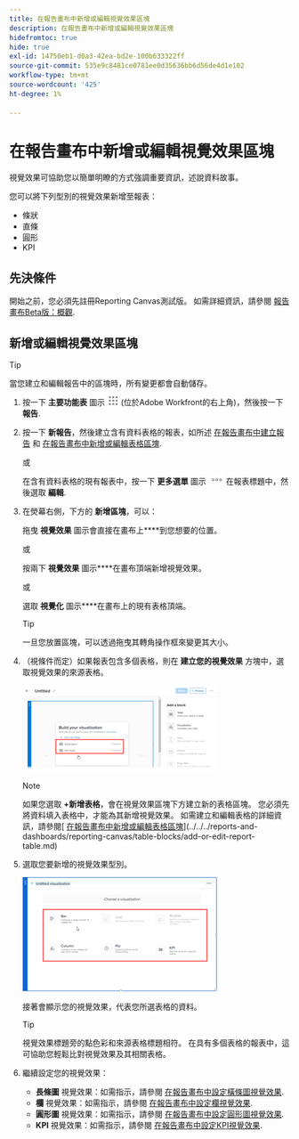 ```yaml
---
title: 在報告畫布中新增或編輯視覺效果區塊
description: 在報告畫布中新增或編輯視覺效果區塊
hidefromtoc: true
hide: true
exl-id: 14750eb1-d0a3-42ea-bd2e-100b633322ff
source-git-commit: 535e9c8481ce0781ee0d35636bb6d56de4d1e102
workflow-type: tm+mt
source-wordcount: '425'
ht-degree: 1%

---
```


# 在報告畫布中新增或編輯視覺效果區塊

視覺效果可協助您以簡單明瞭的方式強調重要資訊，述說資料故事。

您可以將下列型別的視覺效果新增至報表：

* 條狀
* 直條
* 圓形
* KPI

## 先決條件

開始之前，您必須先註冊Reporting Canvas測試版。 如需詳細資訊，請參閱 [報告畫布Beta版：概觀](/help/quicksilver/product-announcements/betas/canvas-dashboards-beta/reporting-canvas-beta-overview.md).

## 新增或編輯視覺效果區塊

>[!TIP]
>
>當您建立和編輯報告中的區塊時，所有變更都會自動儲存。

1. 按一下 **主要功能表** 圖示 ![](assets/main-menu-icon.png) (位於Adobe Workfront的右上角)，然後按一下 **報告**.
1. 按一下 **新報告**，然後建立含有資料表格的報表，如所述 [在報告畫布中建立報告](../../../reports-and-dashboards/reporting-canvas/manage-reports/build-report.md) 和 [在報告畫布中新增或編輯表格區塊](../../../reports-and-dashboards/reporting-canvas/table-blocks/add-or-edit-report-table.md).

   或

   在含有資料表格的現有報表中，按一下 **更多選單** 圖示 ![](assets/more-icon.png) 在報表標題中，然後選取 **編輯**.

1. 在熒幕右側，下方的 **新增區塊**，可以：

   拖曳 **視覺效果** 圖示會直接在畫布上****到您想要的位置。

   或

   按兩下 **視覺效果** 圖示****在畫布頂端新增視覺效果。

   或

   選取 **視覺化** 圖示****在畫布上的現有表格頂端。

   >[!TIP]
   >
   >一旦您放置區塊，可以透過拖曳其轉角操作框來變更其大小。

1. （視條件而定）如果報表包含多個表格，則在 **建立您的視覺效果** 方塊中，選取視覺效果的來源表格。

   ![](assets/select-table-on-vis-350x155.png)

   >[!NOTE]
   >
   >如果您選取 **+新增表格**，會在視覺效果區塊下方建立新的表格區塊。 您必須先將資料填入表格中，才能為其新增視覺效果。 如需建立和編輯表格的詳細資訊，請參閱[ [在報告畫布中新增或編輯表格區塊](../../../reports-and-dashboards/reporting-canvas/table-blocks/add-or-edit-report-table.md)](../../../reports-and-dashboards/reporting-canvas/table-blocks/add-or-edit-report-table.md)

1. 選取您要新增的視覺效果型別。

   ![](assets/select-vis-type-350x205.png)

   接著會顯示您的視覺效果，代表您所選表格的資料。

   >[!TIP]
   >
   >視覺效果標題旁的點色彩和來源表格標題相符。 在具有多個表格的報表中，這可協助您輕鬆比對視覺效果及其相關表格。

1. 繼續設定您的視覺效果：

   * **長條圖** 視覺效果：如需指示，請參閱 [在報告畫布中設定橫條圖視覺效果](../../../reports-and-dashboards/reporting-canvas/visualization-blocks/configure-bar-visualization.md#bar).
   * **欄** 視覺效果：如需指示，請參閱 [在報告畫布中設定欄視覺效果](../../../reports-and-dashboards/reporting-canvas/visualization-blocks/configure-column-visualization.md).
   * **圓形圖** 視覺效果：如需指示，請參閱 [在報告畫布中設定圓形圖視覺效果](../../../reports-and-dashboards/reporting-canvas/visualization-blocks/configure-pie-visualization.md).
   * **KPI** 視覺效果：如需指示，請參閱 [在報告畫布中設定KPI視覺效果](../../../reports-and-dashboards/reporting-canvas/visualization-blocks/configure-kpi-visualization.md).
